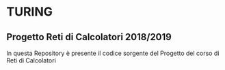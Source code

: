 # TURING
## Progetto Reti di Calcolatori 2018/2019

In questa Repository è presente il codice sorgente del Progetto del corso di Reti di Calcolatori 
